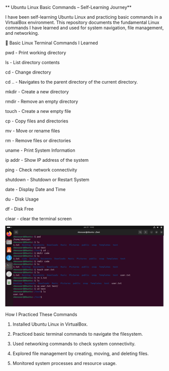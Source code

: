 ** Ubuntu Linux Basic Commands – Self-Learning Journey**

I have been self-learning Ubuntu Linux and practicing basic commands in a VirtualBox environment. This repository documents the fundamental Linux commands I have learned and used for system navigation, file management, and networking.

📌 Basic Linux Terminal Commands I Learned


pwd        - Print working directory  

ls         - List directory contents  

cd         - Change directory  

cd ..      - Navigates to the parent directory of the current directory. 

mkdir      - Create a new directory  

rmdir      - Remove an empty directory

touch      - Create a new empty file  

cp         - Copy files and directories  

mv         - Move or rename files  

rm         - Remove files or directories  

uname      - Print System Information

ip addr    - Show IP address of the system  

ping       - Check network connectivity

shutdown   - Shutdown or Restart System

date       - Display Date and Time

du         - Disk Usage

df         - Disk Free

clear      - clear the terminal screen


![image alt](https://github.com/YashJadhav9/Ubuntu-Linux-Basic-Commands/blob/7e279839090023484f8f1d898745b41e1a08c394/Screenshot%202025-01-31%20201248.png)


How I Practiced These Commands
1. Installed Ubuntu Linux in VirtualBox.

2. Practiced basic terminal commands to navigate the filesystem.
   
3. Used networking commands to check system connectivity.

4. Explored file management by creating, moving, and deleting files.
   
5. Monitored system processes and resource usage.

